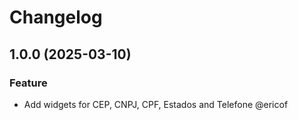 # Changelog

<!-- towncrier release notes start -->

## 1.0.0 (2025-03-10)

### Feature

- Add widgets for CEP, CNPJ, CPF, Estados and Telefone @ericof
